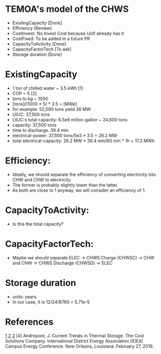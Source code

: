 # TEMOA's model of the CHWS

* ExistingCapacity [Done]
* Efficiency [Review]
* CostInvest: No Invest Cost because UofI already has it
* CostFixed: To be added in a future PR
* CapacityToActivity [Done]
* CapacityFactorTech [To ask]
* Storage duration [Done]

# ExistingCapacity

* 1 ton of chilled water ~ 3.5 kWh [1]
* COP ~ 5 [2]
* tons to kg ~ 1000
* [tons]/(1000 * 5) * 3.5 = [MWe]
* for example: 52,000 tons yield 36 MW
* UIUC: 37,500 tons
* UIUC's total capacity: 6.5e6 millon-gallon ~ 24,600 tons
* capacity: 37,500 tons
* time to discharge: 39.4 min
* electrical-power: 37,500 tons/5e3 * 3.5 = 26.2 MW
* total electrical-capacity: 26.2 MW * 39.4 min/60 min * 1h = 17.2 MWh

# Efficiency:

* Ideally, we should separate the efficiency of converting electricity into CHW and CHW to electricity.
* The former is probably slightly lower than the latter.
* As both are close to 1 anyway, we will consider an efficiency of 1.

# CapacityToActivity:

* Is this the total capacity?

# CapacityFactorTech:

* Maybe we should separate ELEC -> CHWS Charge (CHWSC) -> CHW and CHW -> CHWS Discharge (CHWSD) -> ELEC

# Storage duration

* units: years.
* In our case, it is 12/24/8760 = 5.71e-5

# References

[1](https://theengineeringmindset.com/refrigeration-ton/)
[2](https://en.wikipedia.org/wiki/Coefficient_of_performance)
[3](https://fs.illinois.edu/docs/default-source/utilities-energy/campus-chilled-water-system.pdf?sfvrsn=c91bfbea_0)
[4] Andrepont, J. Current Trends in Thermal Storage. The Cool Solutions Company. International District Energy Association (IDEA) Campus Energy Conference. New Orleans, Louisiana. February 27, 2019.
